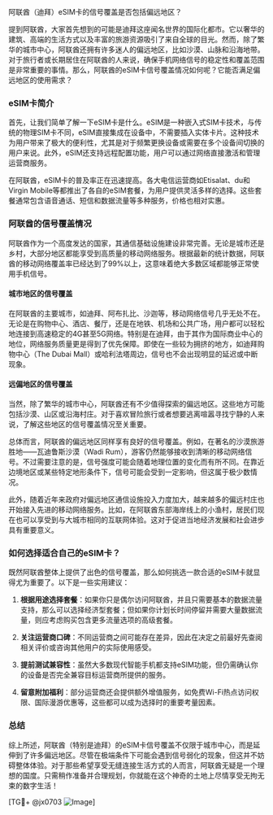 阿联酋（迪拜）eSIM卡的信号覆盖是否包括偏远地区？

提到阿联酋，大家首先想到的可能是迪拜这座闻名世界的国际化都市。它以奢华的建筑、高端的生活方式以及丰富的旅游资源吸引了来自全球的目光。然而，除了繁华的城市中心，阿联酋还拥有许多迷人的偏远地区，比如沙漠、山脉和沿海地带。对于旅行者或长期居住在阿联酋的人来说，确保手机网络信号的稳定性和覆盖范围是非常重要的事情。那么，阿联酋的eSIM卡信号覆盖情况如何呢？它能否满足偏远地区的使用需求？

### eSIM卡简介

首先，让我们简单了解一下eSIM卡是什么。eSIM是一种嵌入式SIM卡技术，与传统的物理SIM卡不同，eSIM直接集成在设备中，不需要插入实体卡片。这种技术为用户带来了极大的便利性，尤其是对于频繁更换设备或需要在多个设备间切换的用户来说。此外，eSIM还支持远程配置功能，用户可以通过网络直接激活和管理运营商服务。

在阿联酋，eSIM卡的普及率正在迅速提高。各大电信运营商如Etisalat、du和Virgin Mobile等都推出了各自的eSIM套餐，为用户提供灵活多样的选择。这些套餐通常包含语音通话、短信和数据流量等多种服务，价格也相对实惠。

### 阿联酋的信号覆盖情况

阿联酋作为一个高度发达的国家，其通信基础设施建设非常完善。无论是城市还是乡村，大部分地区都能享受到高质量的移动网络服务。根据最新的统计数据，阿联酋的移动网络覆盖率已经达到了99%以上，这意味着绝大多数区域都能够正常使用手机信号。

#### 城市地区的信号覆盖

在阿联酋的主要城市，如迪拜、阿布扎比、沙迦等，移动网络信号几乎无处不在。无论是在购物中心、酒店、餐厅，还是在地铁、机场和公共广场，用户都可以轻松地连接到高速稳定的4G甚至5G网络。特别是在迪拜，由于其作为国际商业中心的地位，网络服务质量更是得到了优先保障。即使在一些较为拥挤的地方，如迪拜购物中心（The Dubai Mall）或哈利法塔周边，信号也不会出现明显的延迟或中断现象。

#### 远偏地区的信号覆盖

当然，除了繁华的城市中心，阿联酋还有不少值得探索的偏远地区。这些地方可能包括沙漠、山区或沿海村庄。对于喜欢冒险旅行或者想要逃离喧嚣寻找宁静的人来说，了解这些地区的信号覆盖情况至关重要。

总体而言，阿联酋的偏远地区同样享有良好的信号覆盖。例如，在著名的沙漠旅游胜地——瓦迪鲁斯沙漠（Wadi Rum），游客仍然能够接收到清晰的移动网络信号。不过需要注意的是，信号强度可能会随着地理位置的变化而有所不同。在靠近边境地区或某些特定地形条件下，信号可能会受到一定影响，但这属于极少数情况。

此外，随着近年来政府对偏远地区通信设施投入力度加大，越来越多的偏远村庄也开始接入先进的移动网络服务。比如，在阿联酋东部海岸线上的小渔村，居民们现在也可以享受到与大城市相同的互联网体验。这对于促进当地经济发展和社会进步具有重要意义。

### 如何选择适合自己的eSIM卡？

既然阿联酋整体上提供了出色的信号覆盖，那么如何挑选一款合适的eSIM卡就显得尤为重要了。以下是一些实用建议：

1. **根据用途选择套餐**：如果你只是偶尔访问阿联酋，并且只需要基本的数据流量支持，那么可以选择经济型套餐；但如果你计划长时间停留并需要大量数据流量，则应考虑购买包含更多流量选项的高级套餐。
   
2. **关注运营商口碑**：不同运营商之间可能存在差异，因此在决定之前最好先查阅相关评价或咨询其他用户的实际使用感受。
   
3. **提前测试兼容性**：虽然大多数现代智能手机都支持eSIM功能，但仍需确认你的设备是否完全兼容目标运营商所提供的服务。
   
4. **留意附加福利**：部分运营商还会提供额外增值服务，如免费Wi-Fi热点访问权限、国际漫游优惠等，这些都可以成为选择时的重要考量因素。

### 总结

综上所述，阿联酋（特别是迪拜）的eSIM卡信号覆盖不仅限于城市中心，而是延伸到了许多偏远地区。尽管在极端条件下可能会遇到信号弱化的现象，但这并不妨碍整体体验。对于那些希望享受无缝连接生活方式的人而言，阿联酋无疑是一个理想的国度。只需稍作准备并合理规划，你就能在这个神奇的土地上尽情享受无拘无束的数字生活！

[TG💪+ @jx0703 ![Image](https://github.com/user-attachments/assets/dbca1d08-cadb-493c-b0ec-ad6f7a83f270)]